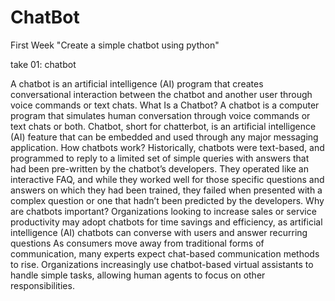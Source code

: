 # ChatBot
First Week "Create a simple chatbot using python"

take 01: chatbot

A chatbot is an artificial intelligence (AI) program that creates conversational interaction between the chatbot and another user through voice commands or text chats.
What Is a Chatbot?
A chatbot is a computer program that simulates human conversation through voice commands or text chats or both. Chatbot, short for chatterbot, is an artificial intelligence (AI) feature that can be embedded and used through any major messaging application.
How chatbots work?
Historically, chatbots were text-based, and programmed to reply to a limited set of simple queries with answers that had been pre-written by the chatbot’s developers. They operated like an interactive FAQ, and while they worked well for those specific questions and answers on which they had been trained, they failed when presented with a complex question or one that hadn’t been predicted by the developers.
Why are chatbots important?
Organizations looking to increase sales or service productivity may adopt chatbots for time savings and efficiency, as artificial intelligence (AI) chatbots can converse with users and answer recurring questions As consumers move away from traditional forms of communication, many experts expect chat-based communication methods to rise. Organizations increasingly use chatbot-based virtual assistants to handle simple tasks, allowing human agents to focus on other responsibilities.
